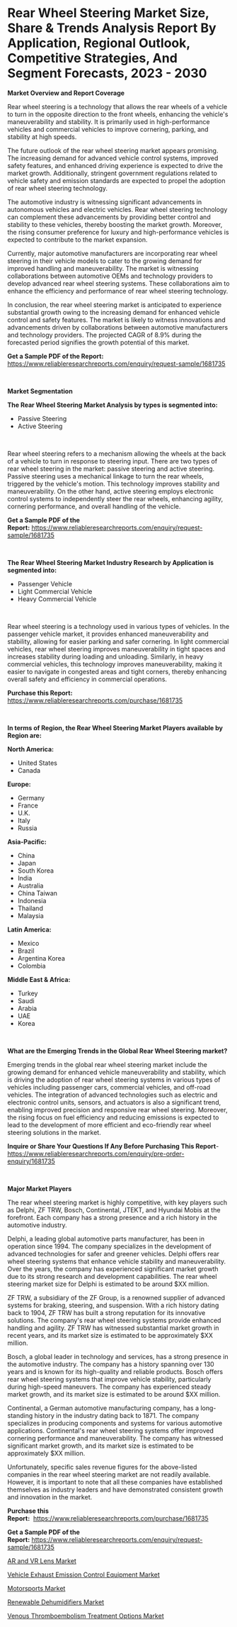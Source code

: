 <p><h1>Rear Wheel Steering Market Size, Share & Trends Analysis Report By Application, Regional Outlook, Competitive Strategies, And Segment Forecasts, 2023 - 2030</h1></p><p><strong>Market Overview and Report Coverage</strong></p>
<p><p>Rear wheel steering is a technology that allows the rear wheels of a vehicle to turn in the opposite direction to the front wheels, enhancing the vehicle's maneuverability and stability. It is primarily used in high-performance vehicles and commercial vehicles to improve cornering, parking, and stability at high speeds.</p><p>The future outlook of the rear wheel steering market appears promising. The increasing demand for advanced vehicle control systems, improved safety features, and enhanced driving experience is expected to drive the market growth. Additionally, stringent government regulations related to vehicle safety and emission standards are expected to propel the adoption of rear wheel steering technology.</p><p>The automotive industry is witnessing significant advancements in autonomous vehicles and electric vehicles. Rear wheel steering technology can complement these advancements by providing better control and stability to these vehicles, thereby boosting the market growth. Moreover, the rising consumer preference for luxury and high-performance vehicles is expected to contribute to the market expansion.</p><p>Currently, major automotive manufacturers are incorporating rear wheel steering in their vehicle models to cater to the growing demand for improved handling and maneuverability. The market is witnessing collaborations between automotive OEMs and technology providers to develop advanced rear wheel steering systems. These collaborations aim to enhance the efficiency and performance of rear wheel steering technology.</p><p>In conclusion, the rear wheel steering market is anticipated to experience substantial growth owing to the increasing demand for enhanced vehicle control and safety features. The market is likely to witness innovations and advancements driven by collaborations between automotive manufacturers and technology providers. The projected CAGR of 8.9% during the forecasted period signifies the growth potential of this market.</p></p>
<p><strong>Get a Sample PDF of the Report:</strong> <a href="https://www.reliableresearchreports.com/enquiry/request-sample/1681735">https://www.reliableresearchreports.com/enquiry/request-sample/1681735</a></p>
<p>&nbsp;</p>
<p><strong>Market Segmentation</strong></p>
<p><strong>The Rear Wheel Steering Market Analysis by types is segmented into:</strong></p>
<p><ul><li>Passive Steering</li><li>Active Steering</li></ul></p>
<p>&nbsp;</p>
<p><p>Rear wheel steering refers to a mechanism allowing the wheels at the back of a vehicle to turn in response to steering input. There are two types of rear wheel steering in the market: passive steering and active steering. Passive steering uses a mechanical linkage to turn the rear wheels, triggered by the vehicle's motion. This technology improves stability and maneuverability. On the other hand, active steering employs electronic control systems to independently steer the rear wheels, enhancing agility, cornering performance, and overall handling of the vehicle.</p></p>
<p><strong>Get a Sample PDF of the Report:</strong>&nbsp;<a href="https://www.reliableresearchreports.com/enquiry/request-sample/1681735">https://www.reliableresearchreports.com/enquiry/request-sample/1681735</a></p>
<p>&nbsp;</p>
<p><strong>The Rear Wheel Steering Market Industry Research by Application is segmented into:</strong></p>
<p><ul><li>Passenger Vehicle</li><li>Light Commercial Vehicle</li><li>Heavy Commercial Vehicle</li></ul></p>
<p>&nbsp;</p>
<p><p>Rear wheel steering is a technology used in various types of vehicles. In the passenger vehicle market, it provides enhanced maneuverability and stability, allowing for easier parking and safer cornering. In light commercial vehicles, rear wheel steering improves maneuverability in tight spaces and increases stability during loading and unloading. Similarly, in heavy commercial vehicles, this technology improves maneuverability, making it easier to navigate in congested areas and tight corners, thereby enhancing overall safety and efficiency in commercial operations.</p></p>
<p><strong>Purchase this Report:</strong>&nbsp; <a href="https://www.reliableresearchreports.com/purchase/1681735">https://www.reliableresearchreports.com/purchase/1681735</a></p>
<p>&nbsp;</p>
<p><strong>In terms of Region, the Rear Wheel Steering Market Players available by Region are:</strong></p>
<p>
    <p> <strong> North America: </strong>
        <ul>
            <li>United States</li>
            <li>Canada</li>
        </ul>
        </p> 
    <p> <strong> Europe: </strong>
        <ul>
            <li>Germany</li>
            <li>France</li>
            <li>U.K.</li>
            <li>Italy</li>
            <li>Russia</li>
        </ul>
        </p> 
    <p> <strong> Asia-Pacific: </strong>
        <ul>
            <li>China</li>
            <li>Japan</li>
            <li>South Korea</li>
            <li>India</li>
            <li>Australia</li>
            <li>China Taiwan</li>
            <li>Indonesia</li>
            <li>Thailand</li>
            <li>Malaysia</li>
        </ul>
        </p> 
    <p> <strong> Latin America: </strong>
        <ul>
            <li>Mexico</li>
            <li>Brazil</li>
            <li>Argentina Korea</li>
            <li>Colombia</li>
        </ul>
        </p> 
    <p> <strong> Middle East & Africa: </strong>
        <ul>
            <li>Turkey</li>
            <li>Saudi</li>
            <li>Arabia</li>
            <li>UAE</li>
            <li>Korea</li>
        </ul>
    </p>
    </p>
<p>&nbsp;</p>
<p><strong>What are the Emerging Trends in the Global Rear Wheel Steering market?</strong></p>
<p><p>Emerging trends in the global rear wheel steering market include the growing demand for enhanced vehicle maneuverability and stability, which is driving the adoption of rear wheel steering systems in various types of vehicles including passenger cars, commercial vehicles, and off-road vehicles. The integration of advanced technologies such as electric and electronic control units, sensors, and actuators is also a significant trend, enabling improved precision and responsive rear wheel steering. Moreover, the rising focus on fuel efficiency and reducing emissions is expected to lead to the development of more efficient and eco-friendly rear wheel steering solutions in the market.</p></p>
<p><strong>Inquire or Share Your Questions If Any Before Purchasing This Report</strong>- <a href="https://www.reliableresearchreports.com/enquiry/pre-order-enquiry/1681735">https://www.reliableresearchreports.com/enquiry/pre-order-enquiry/1681735</a></p>
<p>&nbsp;</p>
<p><strong>Major Market Players</strong></p>
<p><p>The rear wheel steering market is highly competitive, with key players such as Delphi, ZF TRW, Bosch, Continental, JTEKT, and Hyundai Mobis at the forefront. Each company has a strong presence and a rich history in the automotive industry.</p><p>Delphi, a leading global automotive parts manufacturer, has been in operation since 1994. The company specializes in the development of advanced technologies for safer and greener vehicles. Delphi offers rear wheel steering systems that enhance vehicle stability and maneuverability. Over the years, the company has experienced significant market growth due to its strong research and development capabilities. The rear wheel steering market size for Delphi is estimated to be around $XX million.</p><p>ZF TRW, a subsidiary of the ZF Group, is a renowned supplier of advanced systems for braking, steering, and suspension. With a rich history dating back to 1904, ZF TRW has built a strong reputation for its innovative solutions. The company's rear wheel steering systems provide enhanced handling and agility. ZF TRW has witnessed substantial market growth in recent years, and its market size is estimated to be approximately $XX million.</p><p>Bosch, a global leader in technology and services, has a strong presence in the automotive industry. The company has a history spanning over 130 years and is known for its high-quality and reliable products. Bosch offers rear wheel steering systems that improve vehicle stability, particularly during high-speed maneuvers. The company has experienced steady market growth, and its market size is estimated to be around $XX million.</p><p>Continental, a German automotive manufacturing company, has a long-standing history in the industry dating back to 1871. The company specializes in producing components and systems for various automotive applications. Continental's rear wheel steering systems offer improved cornering performance and maneuverability. The company has witnessed significant market growth, and its market size is estimated to be approximately $XX million.</p><p>Unfortunately, specific sales revenue figures for the above-listed companies in the rear wheel steering market are not readily available. However, it is important to note that all these companies have established themselves as industry leaders and have demonstrated consistent growth and innovation in the market.</p></p>
<p><strong>Purchase this Report:</strong>&nbsp;&nbsp;<a href="https://www.reliableresearchreports.com/purchase/1681735">https://www.reliableresearchreports.com/purchase/1681735</a></p>
<p></p>
<p><strong>Get a Sample PDF of the Report:</strong>&nbsp;<a href="https://www.reliableresearchreports.com/enquiry/request-sample/1681735">https://www.reliableresearchreports.com/enquiry/request-sample/1681735</a></p>
<p><p><a href="https://medium.com/@bartlakin/ar-and-vr-lens-market-size-growth-forecast-2023-2030-7aacb293694c">AR and VR Lens Market</a></p><p><a href="https://www.linkedin.com/pulse/vehicle-exhaust-emission-control-equipment-market-research/">Vehicle Exhaust Emission Control Equipment Market</a></p><p><a href="https://medium.com/@giannicrona/motorsports-market-size-growth-forecast-2023-2030-eefcec1ae51d">Motorsports Market</a></p><p><a href="https://www.linkedin.com/pulse/renewable-dehumidifiers-market-size-share-global-analysis/">Renewable Dehumidifiers Market</a></p><p><a href="https://www.linkedin.com/pulse/venous-thromboembolism-treatment-options-market-size-share/">Venous Thromboembolism Treatment Options Market</a></p></p>